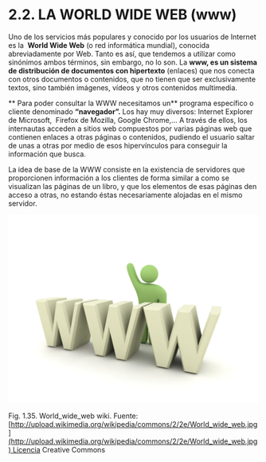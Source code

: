 
# 2.2. LA WORLD WIDE WEB (www)

Uno de los servicios más populares y conocido por los usuarios de Internet es la  **World Wide Web** (o red informática mundial), conocida abreviadamente por Web. Tanto es así, que tendemos a utilizar como sinónimos ambos términos, sin embargo, no lo son. La **www, es un sistema de distribución de documentos con hipertexto** (enlaces) que nos conecta con otros documentos o contenidos, que no tienen que ser exclusivamente textos, sino también imágenes, vídeos y otros contenidos multimedia.

** Para poder consultar la WWW necesitamos un** programa específico o cliente denominado **“navegador”.** Los hay muy diversos: Internet Explorer de Microsoft,  Firefox de Mozilla, Google Chrome,... A través de ellos, los internautas acceden a sitios web compuestos por varias páginas web que contienen enlaces a otras páginas o contenidos, pudiendo el usuario saltar de unas a otras por medio de esos hipervínculos para conseguir la información que busca.

La idea de base de la WWW consiste en la existencia de servidores que proporcionen información a los clientes de forma similar a como se visualizan las páginas de un libro, y que los elementos de esas páginas den acceso a otras, no estando éstas necesariamente alojadas en el mismo servidor.


![](img/World_wide_web_wiki.jpg)

Fig. 1.35. World_wide_web wiki. Fuente:[http://upload.wikimedia.org/wikipedia/commons/2/2e/World_wide_web.jpg](http://upload.wikimedia.org/wikipedia/commons/2/2e/World_wide_web.jpg) Licencia Creative Commons

